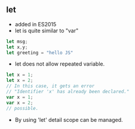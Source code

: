 ## let 
- added in ES2015 
- let is quite similar to "var"

``` javascript
let msg;
let x,y;
let greeting = "hello JS"
```
- let does not allow repeated variable.
``` javascript
let x = 1;
let x = 2;
// In this case, it gets an error
// "Identifier 'x' has already been declared."
var x = 1;
var x = 2;
// possible.
```
- By using 'let' detail scope can be managed.